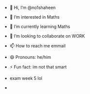 - 👋 Hi, I’m @no1shaheen
- 👀 I’m interested in Maths
- 🌱 I’m currently learning Maths
- 💞️ I’m looking to collaborate on WORK
- 📫 How to reach me emmail
- 😄 Pronouns: he/him
- ⚡ Fun fact: im not that smart

- exam week 5 lol
- 

<!---
no1shaheen/no1shaheen is a ✨ special ✨ repository because its `README.md` (this file) appears on your GitHub profile.
You can click the Preview link to take a look at your changes.
--->
